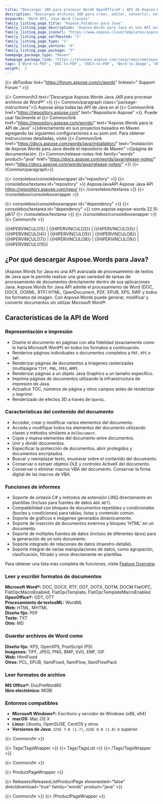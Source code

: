 ```yaml
---
title: "Descargar JAR para procesar Word® OpenOffice® | API de Aspose.Words"
description: "Descargue archivos JAR para crear, editar, convertir, ver documentos de Word y OpenOffice. Trabaje con texto, imágenes, formularios, tablas, XML personalizado, SmartArt, OLE, VBA y más."
keywords: "Word API, Java Word Classes"
family_listing_page_title: "Aspose.Palabras para Java"
family_listing_page_description: "Aspose.Words para Java es una API avanzada de procesamiento de textos de Java que le permite realizar una gran variedad de tareas de procesamiento de documentos directamente dentro de sus aplicaciones Java."
family_listing_page_iconurl: "https://www.aspose.cloud/templates/aspose/App_Themes/V3/images/words/272x272/aspose_words-for-java.png"
family_listing_page_selfHosted: "1"
family_listing_page_type: "1"
family_listing_page_venture: "4"
family_listing_page_package: "3"
homepage_package_type: "Maven"
homepage_package_link: "https://releases.aspose.com/java/repo/com/aspose/aspose-words/"
tags: ['Word-to-PDF', 'DOC-to-PDF', 'DOCX-to-PDF', 'Word-to-Image', 'DOCX-to-JPG', 'DOC-to-PNG', 'Image-to-PDF', 'JPG-to-PDF', 'TIFF-to-PDF', 'HTML-to-Markdown', 'HTML-to-MD', 'DOCX-to-Markdown', 'DOCX-to-MD', 'Markdown-to-PDF', 'MD-to-PDF', 'HTML-to-PDF', 'MHT-to-PDF', 'MHTML-to-PDF', 'Word-to-HTML', 'Markdown-to-HTML', 'MD-to-HTML', 'Mobi-to-EPUB', 'RTF-to-PDF', 'ODT-to-PDF', 'TXT-to-PDF', 'Mobi-to-PDF', 'DOCX-to-DOC', 'HTML-to-Word']
weight:  2
---
```


{{< dbToolbar link="https://forum.aspose.com/c/words" linktext=" Support Forum " >}}

{{< Common/h3 text="Descargue Aspose.Words Java JAR para procesar archivos de Word®"  >}}
{{< Common/paragraph class="package-instructions">}}
Aspose aloja todas las API de Java en el
{{< Common/link href="https://repository.aspose.com" text="Repositorio Aspose"  >}}. Puede usar fácilmente el
{{< Common/link href="https://repository.aspose.com/words/" text="Aspose.Words para la API de Java"  >}}directamente en sus proyectos basados en Maven agregando las siguientes configuraciones a su pom.xml. Para obtener instrucciones detalladas, visite
{{< Common/link href="https://docs.aspose.com/words/java/installation/" text="Instalación de Aspose.Words para Java desde el repositorio de Maven"  >}}página de documentación.
{{< Common/release-notes-link family="words" product="java" href="https://docs.aspose.com/words/java/release-notes/" text="https://docs.aspose.com/words/java/release-notes/"  >}}
{{< /Common/paragraph>}}

{{< consolebox/consoleboxwrapper id="repository" >}}
   {{< consolebox/textarea id="repository" >}} 
      <repository>
         <id>AsposeJavaAPI</id>
         <name>Aspose Java API</name>
         <url>https://repository.aspose.com/repo/</url>
      </repository> 
   {{< /consolebox/textarea >}}
{{< /consolebox/consoleboxwrapper >}}

{{< consolebox/consoleboxwrapper id="dependency" >}}
   {{< consolebox/textarea id="dependency" >}}
      <dependency>
         <groupId>com.aspose</groupId>
         <artifactId>aspose-words</artifactId>
         <version>22.10</version>
         <classifier>jdk17</classifier>
      </dependency>
   {{< /consolebox/textarea >}}
{{< /consolebox/consoleboxwrapper >}}
{{< Common/hr >}}

{{HIPERVINCULO1}} | {{HIPERVINCULO2}} | {{HIPERVINCULO3}} | {{HIPERVINCULO4}} | {{HIPERVINCULO5}} | {{HIPERVINCULO6}} | {{HIPERVINCULO7}} | {{HIPERVINCULO8}} | {{HIPERVINCULO9}} | {{HIPERVINCULO10}}

## ¿Por qué descargar Aspose.Words para Java?

[Aspose.Words for Java es una API avanzada de procesamiento de textos de Java que le permite realizar una gran variedad de tareas de procesamiento de documentos directamente dentro de sus aplicaciones Java. Aspose.Words for Java API admite el procesamiento de Word (DOC, DOCX, OOXML, RTF) HTML, OpenDocument, PDF, EPUB, XPS, SWF y todos los formatos de imagen. Con Aspose.Words puede generar, modificar y convertir documentos sin utilizar Microsoft Word®.

## Características de la API de Word

### Representación e impresión

- Diseñe el documento en páginas con alta fidelidad (exactamente como lo haría Microsoft Word®) en todos los formatos a continuación.
- Renderice páginas individuales o documentos completos a `PDF`, `XPS` o `SWF`.
- Renderizar páginas de documentos a imágenes rasterizadas (multipágina `TIFF`, `PNG`, `JPEG`, `BMP`).
- Renderizar páginas a un objeto Java Graphics a un tamaño específico.
- Imprima páginas de documentos utilizando la infraestructura de impresión de Java.
- Actualice TOC, números de página y otros campos antes de renderizar o imprimir.
- Renderizado de efectos 3D a través de `OpenGL`.

### Características del contenido del documento

- Acceder, crear y modificar varios elementos del documento.
- Acceda y modifique todos los elementos del documento utilizando clases y métodos similares a `XmlDocument`.
- Copie y mueva elementos del documento entre documentos.
- Unir y dividir documentos.
- Especificar la protección de documentos, abrir protegidos y documentos encriptados.
- Buscar y reemplazar texto, enumerar sobre el contenido del documento.
- Conservar o extraer objetos OLE y controles ActiveX del documento.
- Conservar o eliminar macros VBA del documento. Conservar la firma digital de las macros de VBA.

### Funciones de informes

- Soporte de sintaxis C# y métodos de extensión LINQ directamente en plantillas (incluso para fuentes de datos `ADO.NET`).
- Compatibilidad con bloques de documentos repetibles y condicionales (bucles y condiciones) para tablas, listas y contenido común.
- Soporte de gráficos e imágenes generados dinámicamente.
- Soporte de inserción de documentos externos y bloques 'HTML' en un documento.
- Soporte de múltiples fuentes de datos (incluso de diferentes tipos) para la generación de un solo documento.
- Soporte integrado de relaciones de datos (maestro-detalle).
- Soporte integral de varias manipulaciones de datos, como agrupación, clasificación, filtrado y otros directamente en plantillas.

Para obtener una lista más completa de funciones, visite [Feature Overview](https://docs.aspose.com/words/java/feature-overview/).

### Leer y escribir formatos de documentos

**Microsoft Word®:** DOC, DOCX, RTF, DOT, DOTX, DOTM, DOCM FlatOPC, FlatOpcMacroEnabled, FlatOpcTemplate, FlatOpcTemplateMacroEnabled\
**OpenOffice®:** ODT, OTT\
**Procesamiento de textosML:** WordML\
**Web:** HTML, MHTML\
**Diseño fijo:** PDF\
**Texto:** TXT\
**Otro:** MD

### Guardar archivos de Word como

**Diseño fijo:** XPS, OpenXPS, PostScript (PS)\
**Imágenes:** TIFF, JPEG, PNG, BMP, SVG, EMF, GIF\
**Web:** HtmlFixed\
**Otros:** PCL, EPUB, XamlFixed, XamlFlow, XamlFlowPack

### Leer formatos de archivo

**MS Office®:** DocPreWord60\
**libro electrónico:** MOBI

### Entornos compatibles

- **Microsoft Windows®:** Escritorio y servidor de Windows (x86, x64)
- **macOS:** Mac OS X
- **Linux:** Ubuntu, OpenSUSE, CentOS y otros
- **Versiones de Java:** `J2SE 7.0 (1.7)`, `J2SE 8.0 (1.8)` o superior.

{{< Common/hr >}}

{{< Tags/TagsWrapper >}}
 {{< Tags/TagsList >}}
{{< /Tags/TagsWrapper >}}

{{< Common/hr >}}

{{< ProductPageWrapper >}}
<!-- ReleasesListProductPage-->
   {{< Releases/ReleasesListProductPage shownested="false"  directdownload="true" family="words" product="java" >}}
<!-- /ReleasesListProductPage-->
{{< Common/hr >}}
{{< /ProductPageWrapper >}}


